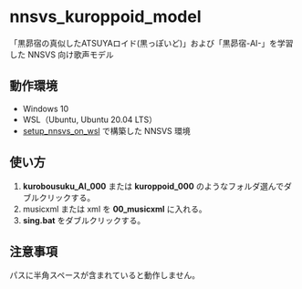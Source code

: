 # nnsvs_kuroppoid_model

「黒昴宿の真似したATSUYAロイド(黒っぽいど)」および「黒昴宿-AI-」を学習した NNSVS 向け歌声モデル

## 動作環境

- Windows 10
- WSL（Ubuntu, Ubuntu 20.04 LTS）
- [setup_nnsvs_on_wsl](https://github.com/oatsu-gh/setup-nnsvs-on-wsl/releases) で構築した NNSVS 環境

## 使い方

1. **kurobousuku_AI_000** または **kuroppoid_000** のようなフォルダ選んでダブルクリックする。
2. musicxml または xml を **00_musicxml** に入れる。
3. **sing.bat** をダブルクリックする。

## 注意事項

パスに半角スペースが含まれていると動作しません。